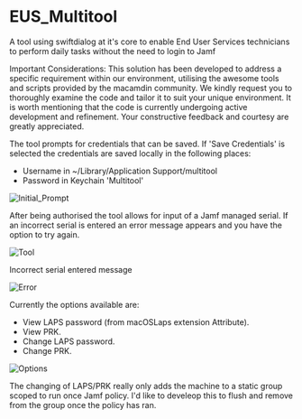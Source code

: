 # EUS_Multitool
A tool using swiftdialog at it's core to enable End User Services technicians to perform daily tasks without the need to login to Jamf

Important Considerations: This solution has been developed to address a specific requirement within our environment, utilising the awesome tools and scripts provided by the macamdin community. We kindly request you to thoroughly examine the code and tailor it to suit your unique environment. It is worth mentioning that the code is currently undergoing active development and refinement. Your constructive feedback and courtesy are greatly appreciated.

The tool prompts for credentials that can be saved. If 'Save Credentials' is selected the credentials are saved locally in the following places:

  * Username in ~/Library/Application Support/multitool
  * Password in Keychain 'Multitool'

![Initial_Prompt](https://github.com/5kinner/EUS_Multitool/assets/33225587/2de70aad-5a0d-41ad-b9da-1aaea95baf1f)

After being authorised the tool allows for input of a Jamf managed serial. If an incorrect serial is entered an error message appears and you have the option to try again.

![Tool](https://github.com/5kinner/EUS_Multitool/assets/33225587/f6cfcff3-d14f-4722-ac15-42ae5ec86f41)

Incorrect serial entered message

![Error](https://github.com/5kinner/EUS_Multitool/assets/33225587/6051c477-c67a-40b1-860d-0c9e5e004a3d)

Currently the options available are:

  * View LAPS password (from macOSLaps extension Attribute).
  * View PRK.
  * Change LAPS password.
  * Change PRK.


![Options](https://github.com/5kinner/EUS_Multitool/assets/33225587/5fc6de71-b74c-4be2-ba17-dc3c3ef3663d)

The changing of LAPS/PRK really only adds the machine to a static group scoped to run once Jamf policy. I'd like to develeop this to flush and remove from the group once the policy has ran.
